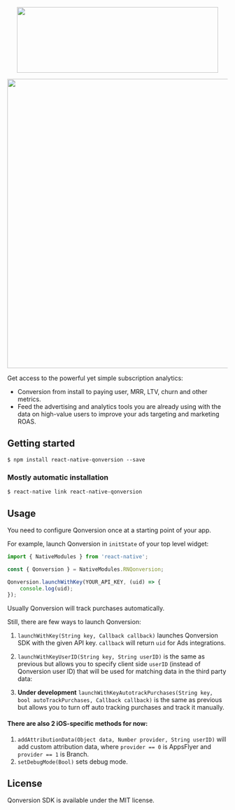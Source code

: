 <p align="center">
 <a href="https://qonversion.io" target="_blank"><img width="460" height="150" src="https://qonversion.io/img/q_brand.svg"></a>
</p>

<p align="center">
     <a href="https://qonversion.io"><img width="660" src="https://qonversion.io/img/illustrations/charts.svg"></a></p>

Get access to the powerful yet simple subscription analytics:
* Conversion from install to paying user, MRR, LTV, churn and other metrics.
* Feed the advertising and analytics tools you are already using with the data on high-value users to improve your ads targeting and marketing ROAS.

## Getting started

`$ npm install react-native-qonversion --save`

### Mostly automatic installation

`$ react-native link react-native-qonversion`

## Usage
You need to configure Qonversion once at a starting point of your app.

For example, launch Qonversion in `initState` of your top level widget:

```javascript
import { NativeModules } from 'react-native';

const { Qonversion } = NativeModules.RNQonversion;

Qonversion.launchWithKey(YOUR_API_KEY, (uid) => {
    console.log(uid);
});
```

Usually Qonversion will track purchases automatically.

Still, there are few ways to launch Qonversion:

1. `launchWithKey(String key, Callback callback)` launches Qonversion SDK with the given API key.
`callback` will return `uid` for Ads integrations.

2. `launchWithKeyUserID(String key, String userID)` is the same as previous but allows you to specify client side `userID` (instead of Qonversion user ID) that will be used for matching data in the third party data:

3. **Under development** `launchWithKeyAutotrackPurchases(String key, bool autoTrackPurchases, Callback callback)` is the same as previous but allows you to turn off auto tracking purchases and track it manually.

#### There are also 2 iOS-specific methods for now:
1. `addAttributionData(Object data, Number provider, String userID)` will add custom attribution data, where `provider == 0` is AppsFlyer and `provider == 1` is Branch.
2. `setDebugMode(Bool)` sets debug mode.

## License

Qonversion SDK is available under the MIT license.
